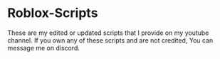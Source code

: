 # Roblox-Scripts
These are my edited or updated scripts that I provide on my youtube channel. If you own any of these scripts and are not credited, You can message me on discord.
